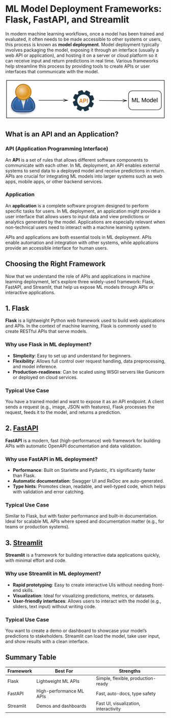 # ML Model Deployment Frameworks: Flask, FastAPI, and Streamlit

In modern machine learning workflows, once a model has been trained and evaluated, it often needs to be made accessible to other systems or users, this process is known as **model deployment**. Model deployment typically involves packaging the model, exposing it through an interface (usually a web API or application), and hosting it on a server or cloud platform so it can receive input and return predictions in real time. Various frameworks help streamline this process by providing tools to create APIs or user interfaces that communicate with the model.

<div align="center">
  <img src="../images/api.png" alt="Activate Nerd Font" width="600"/>
</div>

## What is an API and an Application?

### API (Application Programming Interface)

An **API** is a set of rules that allows different software components to communicate with each other. In ML deployment, an API enables external systems to send data to a deployed model and receive predictions in return. APIs are crucial for integrating ML models into larger systems such as web apps, mobile apps, or other backend services.

### Application

An **application** is a complete software program designed to perform specific tasks for users. In ML deployment, an application might provide a user interface that allows users to input data and view predictions or analytics generated by the model. Applications are especially relevant when non-technical users need to interact with a machine learning system.

APIs and applications are both essential tools in ML deployment. APIs enable automation and integration with other systems, while applications provide an accessible interface for human users.

## Choosing the Right Framework

Now that we understand the role of APIs and applications in machine learning deployment, let's explore three widely-used framework: Flask, FastAPI, and Streamlit, that help us expose ML models through APIs or interactive applications.

## 1. Flask

**Flask** is a lightweight Python web framework used to build web applications and APIs. In the context of machine learning, Flask is commonly used to create RESTful APIs that serve models.

### Why use Flask in ML deployment?

* **Simplicity**: Easy to set up and understand for beginners.
* **Flexibility**: Allows full control over request handling, data preprocessing, and model inference.
* **Production-readiness**: Can be scaled using WSGI servers like Gunicorn or deployed on cloud services.

### Typical Use Case

You have a trained model and want to expose it as an API endpoint. A client sends a request (e.g., image, JSON with features), Flask processes the request, feeds it to the model, and returns a prediction.

## 2. [FastAPI](fastapi/fastapi.md)

**FastAPI** is a modern, fast (high-performance) web framework for building APIs with automatic OpenAPI documentation and data validation.

### Why use FastAPI in ML deployment?

* **Performance**: Built on Starlette and Pydantic, it’s significantly faster than Flask.
* **Automatic documentation**: Swagger UI and ReDoc are auto-generated.
* **Type hints**: Promotes clean, readable, and well-typed code, which helps with validation and error catching.

### Typical Use Case

Similar to Flask, but with faster performance and built-in documentation. Ideal for scalable ML APIs where speed and documentation matter (e.g., for teams or production systems).

## 3. [Streamlit](streamlit/streamlit.md)

**Streamlit** is a framework for building interactive data applications quickly, with minimal effort and code.

### Why use Streamlit in ML deployment?

* **Rapid prototyping**: Easy to create interactive UIs without needing front-end skills.
* **Visualization**: Ideal for visualizing predictions, metrics, or datasets.
* **User-friendly interfaces**: Allows users to interact with the model (e.g., sliders, text input) without writing code.

### Typical Use Case

You want to create a demo or dashboard to showcase your model’s predictions to stakeholders. Streamlit can load the model, take user input, and show results with a clean interface.

## Summary Table

| Framework | Best For                 | Strengths                             |
| --------- | ------------------------ | ------------------------------------- |
| Flask     | Lightweight ML APIs      | Simple, flexible, production-ready    |
| FastAPI   | High-performance ML APIs | Fast, auto-docs, type safety          |
| Streamlit | Demos and dashboards     | Fast UI, visualization, interactivity |
